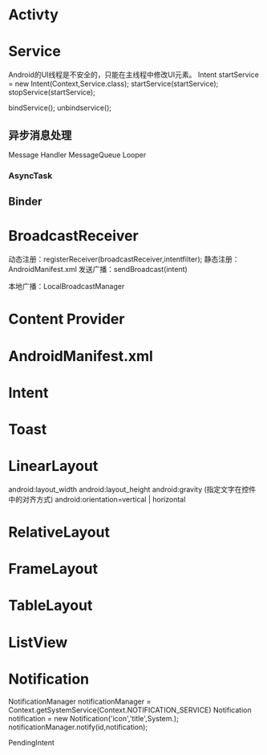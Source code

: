 # Activty

# Service
Android的UI线程是不安全的，只能在主线程中修改UI元素。
Intent startService = new Intent(Context,Service.class);
startService(startService);
stopService(startService);


bindService();
unbindservice();

## 异步消息处理
Message
Handler
MessageQueue
Looper

### AsyncTask

## Binder

# BroadcastReceiver

动态注册：registerReceiver(broadcastReceiver,intentfilter);
静态注册：AndroidManifest.xml  <receiver></receiver>
发送广播：sendBroadcast(intent)

本地广播：LocalBroadcastManager

# Content Provider

# AndroidManifest.xml

# Intent

# Toast

# LinearLayout
android:layout_width
android:layout_height
android:gravity (指定文字在控件中的对齐方式)
android:orientation=vertical | horizontal

# RelativeLayout

# FrameLayout

# TableLayout

# ListView

# Notification
NotificationManager notificationManager = Context.getSystemService(Context.NOTIFICATION_SERVICE)
Notification notification = new Notification('icon','title',System.);
notificationManager.notify(id,notification);

PendingIntent

